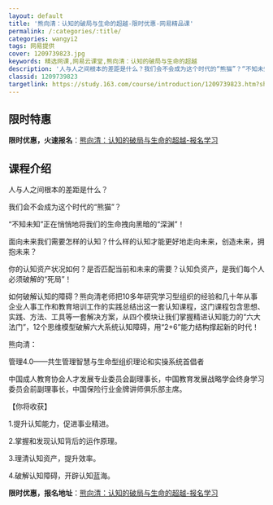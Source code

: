```yaml
---
layout: default
title: '熊向清：认知的破局与生命的超越-限时优惠-网易精品课'
permalink: /:categories/:title/
categories: wangyi2
tags: 网易提供
cover: 1209739823.jpg
keywords: 精选网课,网易云课堂,熊向清：认知的破局与生命的超越
description: '人与人之间根本的差距是什么？我们会不会成为这个时代的“熊猫”？“不知未知”正在悄悄地将我们的生命拽向黑暗的“深渊”！面向'
classid: 1209739823
targetlink: https://study.163.com/course/introduction/1209739823.htm?share=1&shareId=1025206652&utm_campaign=share&utm_medium=iphoneShare&utm_source=&utm_u=1025206652
---
```


## 限时特惠

**限时优惠，火速报名**：[熊向清：认知的破局与生命的超越-报名学习](https://study.163.com/course/introduction/1209739823.htm?share=1&shareId=1025206652&utm_campaign=share&utm_medium=iphoneShare&utm_source=&utm_u=1025206652)

## 课程介绍

人与人之间根本的差距是什么？

我们会不会成为这个时代的“熊猫”？

“不知未知”正在悄悄地将我们的生命拽向黑暗的“深渊”！

面向未来我们需要怎样的认知？什么样的认知才能更好地走向未来，创造未来，拥抱未来？

你的认知资产状况如何？是否匹配当前和未来的需要？认知负资产，是我们每个人必须破解的“死局”！

如何破解认知的障碍？熊向清老师把10多年研究学习型组织的经验和几十年从事企业人事工作和教育培训工作的实践总结出这一套认知课程，这门课程包含思想、实践、方法、工具等一套解决方案，从四个模块让我们掌握精进认知能力的“六大法门”，12个思维模型破解六大系统认知障碍，用“2+6”能力结构撑起新的时代！



熊向清：

管理4.0——共生管理智慧与生命型组织理论和实操系统首倡者

中国成人教育协会人才发展专业委员会副理事长，中国教育发展战略学会终身学习委员会前副理事长，中国保险行业金牌讲师俱乐部主席。



【你将收获】

1.提升认知能力，促进事业精进。

2.掌握和发现认知背后的运作原理。

3.理清认知资产，提升效率。

4.破解认知障碍，开辟认知蓝海。

**限时优惠，报名地址**：[熊向清：认知的破局与生命的超越-报名学习](https://study.163.com/course/introduction/1209739823.htm?share=1&shareId=1025206652&utm_campaign=share&utm_medium=iphoneShare&utm_source=&utm_u=1025206652)

